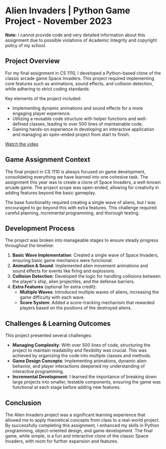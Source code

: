 # Alien Invaders | Python Game Project - November 2023

**Note:** I cannot provide code and very detailed information about this assignment due to possible violations of Academic Integrity and copyright policy of my school.

## Project Overview

For my final assignment in CS 1110, I developed a Python-based clone of the classic arcade game Space Invaders. This project required implementing core features such as animations, sound effects, and collision detection, while adhering to strict coding standards. 

Key elements of the project included:
- Implementing dynamic animations and sound effects for a more engaging player experience.
- Utilizing a reusable code structure with helper functions and well-defined classes, leading to over 500 lines of maintainable code.
- Gaining hands-on experience in developing an interactive application and managing an open-ended project from start to finish.


[Watch the video](AlienHigh.mp4)
## Game Assignment Context

The final project in CS 1110 is always focused on game development, consolidating everything we have learned into one cohesive task. The assignment this year was to create a clone of Space Invaders, a well-known arcade game. The project scope was open-ended, allowing for creativity in adding features beyond the basic gameplay.

The base functionality required creating a single wave of aliens, but I was encouraged to go beyond this with extra features. This challenge required careful planning, incremental programming, and thorough testing.

## Development Process

The project was broken into manageable stages to ensure steady progress throughout the timeline:
1. **Basic Wave Implementation**: Created a single wave of Space Invaders, ensuring basic game mechanics were functional.
2. **Animation & Sound**: Implemented alien movement animations and sound effects for events like firing and explosions.
3. **Collision Detection**: Developed the logic for handling collisions between the player's ship, alien projectiles, and the defense barriers.
4. **Extra Features** (optional for extra credit):
   - **Multiple Waves**: Introduced multiple waves of aliens, increasing the game difficulty with each wave.
   - **Score System**: Added a score-tracking mechanism that rewarded players based on the positions of the destroyed aliens.

## Challenges & Learning Outcomes

This project presented several challenges:
- **Managing Complexity**: With over 500 lines of code, structuring the project to maintain readability and flexibility was crucial. This was achieved by organizing the code into multiple classes and methods.
- **Game Design Concepts**: Implementing animations, dynamic alien behavior, and player interactions deepened my understanding of interactive programming.
- **Incremental Development**: I learned the importance of breaking down large projects into smaller, testable components, ensuring the game was functional at each stage before adding new features.

## Conclusion

The Alien Invaders project was a significant learning experience that allowed me to apply theoretical concepts from class to a real-world project. By successfully completing this assignment, I enhanced my skills in Python programming, object-oriented design, and game development. The final game, while simple, is a fun and interactive clone of the classic Space Invaders, with room for further expansion and features.
